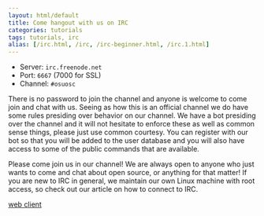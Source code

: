 ```yaml
---
layout: html/default
title: Come hangout with us on IRC
categories: tutorials
tags: tutorials, irc
alias: [/irc.html, /irc, /irc-beginner.html, /irc.1.html]
---
```


- Server: `irc.freenode.net`
- Port: `6667` (7000 for SSL)
- Channel: `#osuosc`

There is no password to join the channel and anyone is welcome to come join and chat with us. Seeing as how this is an official channel we do have some rules presiding over behavior on our channel. We have a bot presiding over the channel and it will not hesitate to enforce these as well as common sense things, please just use common courtesy. You can register with our bot so that you will be added to the user database and you will also have access to some of the public commands that are available.

Please come join us in our channel! We are always open to anyone who just wants to come and chat about open source, or anything for that matter! If you are new to IRC in general, we maintain our own Linux machine with root access, so check out our article on how to connect to IRC.

<!-- We keep chat logs from previous days. Just click the day you want to see and the log will pop up for your viewing pleasure. Club logs require an account on our site to view. -->

[web client](http://webchat.freenode.net/?channels=%23osuosc&uio=d4)
